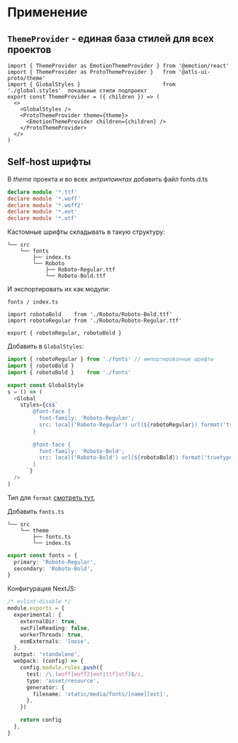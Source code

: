 # Применение

## `ThemeProvider` - единая база стилей для всех проектов

```tsx
import { ThemeProvider as EmotionThemeProvider } from '@emotion/react'
import { ThemeProvider as ProtoThemeProvider }   from '@atls-ui-proto/theme'
import { GlobalStyles }                          from './global.styles'  локальные cтили подпроект
export const ThemeProvider = ({ children }) => (
  <>
    <GlobalStyles />
    <ProtoThemeProvider theme={theme}>
      <EmotionThemeProvider children={children} />
    </ProtoThemeProvider>
  </>
)
```

## Self-host шрифты

В _theme_ проекта и во всех _энтрипоинтах_ добавить файл fonts.d.ts

```ts
declare module '*.ttf'
declare module '*.woff'
declare module '*.woff2'
declare module '*.eot'
declare module '*.otf'
```

Кастомные шрифты складывать в такую структуру:

```
└── src
    └── fonts
        ├── index.ts
        └── Roboto
            ├── Roboto-Regular.ttf
            └── Roboto-Bold.ttf

```

И экспортировать их как модули:

```tsx
fonts / index.ts

import robotoBold    from './Roboto/Roboto-Bold.ttf'
import robotoRegular from './Roboto/Roboto-Regular.ttf'

export { robotoRegular, robotoBold }
```

Добавить в `GlobalStyles`:

```typescript jsx
import { robotoRegular } from './fonts' // импортированные шрифты
import { robotoBold }
import { robotoBold }    from './fonts'

export const GlobalStyle
s = () => (
  <Global
    styles={css`
        @font-face {
          font-family: 'Roboto-Regular';
          src: local('Roboto-Regular') url(${robotoRegular}) format('truetype');
        }
        
        @font-face {
          font-family: 'Roboto-Bold';
          src: local('Roboto-Bold') url(${robotoBold}) format('truetype');
        }
      `}
  />
)
```

Тип
для `format` [смотреть тут.](https://css-tricks.com/snippets/css/using-font-face-in-css/#aa-deepest-possible-browser-support)

Добавить `fonts.ts`

```
└── src
    └── theme
        ├── fonts.ts
        └── index.ts
```

```typescript
export const fonts = {
  primary: 'Roboto-Regular',
  secondary: 'Roboto-Bold',
}
```

Конфигурация NextJS:

```typescript
/* eslint-disable */
module.exports = {
  experimental: {
    externalDir: true,
    swcFileReading: false,
    workerThreads: true,
    esmExternals: 'loose',
  },
  output: 'standalone',
  webpack: (config) => {
    config.module.rules.push({
      test: /\.(woff|woff2|eot|ttf|otf)$/i,
      type: 'asset/resource',
      generator: {
        filename: 'static/media/fonts/[name][ext]',
      },
    })

    return config
  },
}
```
